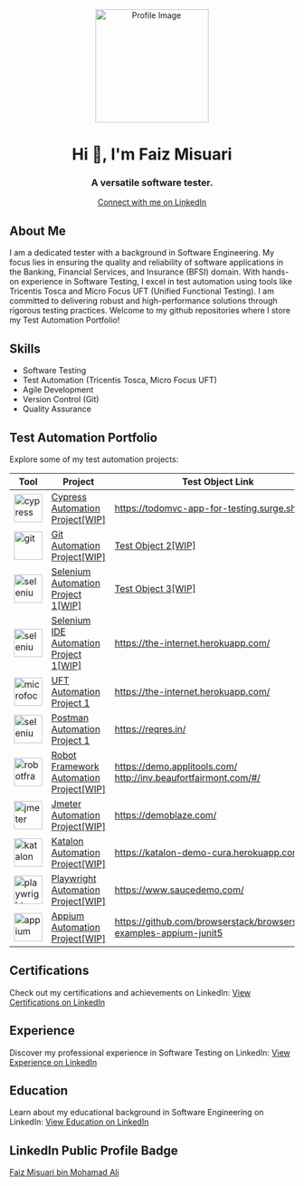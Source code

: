 <div align="center">
    <img src="https://avatars.githubusercontent.com/u/64678136?s=400&u=5f4608205b1b720e46249663dbb00d281d79700e&v=4" alt="Profile Image" width="200" height="200">
    <h1>Hi 👋, I'm Faiz Misuari</h1>
    <h3>A versatile software tester.</h3>
    <a href="https://www.linkedin.com/in/faizmisuari/">Connect with me on LinkedIn</a>
</div>

<h2>About Me</h2>
<p>
    I am a dedicated tester with a background in Software Engineering. My focus lies in ensuring the quality and reliability of software applications in the Banking, Financial Services, and Insurance (BFSI) domain.
    With hands-on experience in Software Testing, I excel in test automation using tools like Tricentis Tosca and Micro Focus UFT (Unified Functional Testing). I am committed to delivering robust and high-performance solutions through rigorous testing practices. Welcome to my github repositories where I store my Test Automation Portfolio!
</p>

<h2>Skills</h2>
<ul>
    <li>Software Testing</li>
    <li>Test Automation (Tricentis Tosca, Micro Focus UFT)</li>
    <li>Agile Development</li>
    <li>Version Control (Git)</li>
    <li>Quality Assurance</li>
    <!-- Add more skills -->
</ul>

<h2>Test Automation Portfolio</h2>
<p>
    Explore some of my test automation projects:
    <!-- Add project descriptions and links here -->
<table>
    <thead>
        <tr>
            <th>Tool</th>
            <th>Project</th>
            <th>Test Object Link</th>
        </tr>
    </thead>
    <tbody>
        <tr>
            <td>
                <a href="https://www.cypress.io" target="_blank" rel="noreferrer">
                    <img src="https://raw.githubusercontent.com/simple-icons/simple-icons/6e46ec1fc23b60c8fd0d2f2ff46db82e16dbd75f/icons/cypress.svg" alt="cypress" width="50" height="50">
                </a>
            </td>
            <td>
                <a href="https://github.com/yourusername/cypress-project">Cypress Automation Project[WIP]</a>
            </td>
            <td>
                <a href="https://todomvc-app-for-testing.surge.sh/">https://todomvc-app-for-testing.surge.sh/</a>
            </td>
        </tr>
        <tr>
            <td>
                <a href="https://git-scm.com/" target="_blank" rel="noreferrer">
                    <img src="https://www.vectorlogo.zone/logos/git-scm/git-scm-icon.svg" alt="git" width="50" height="50">
                </a>
            </td>
            <td>
                <a href="https://github.com/yourusername/git-project">Git Automation Project[WIP]</a>
            </td>
            <td>
                <a href="https://example.com/test-object-2">Test Object 2[WIP]</a>
            </td>
        </tr>
        <tr>
            <td>
                <a href="https://www.selenium.dev" target="_blank" rel="noreferrer">
                    <img src="https://upload.wikimedia.org/wikipedia/commons/d/d5/Selenium_Logo.png" alt="selenium" width="50" height="50">
                </a>
            </td>
            <td>
                <a href="https://faizmisuari.github.io/TAP-SeleniumIDE/">Selenium Automation Project 1[WIP]</a>
            </td>
            <td>
                <a href="https://example.com/test-object-3">Test Object 3[WIP]</a>
            </td>
        </tr>
        <tr>
            <td>
                <a href="https://www.selenium.dev" target="_blank" rel="noreferrer">
                    <img src="https://www.selenium.dev/selenium-ide/img/selenium-ide128.png" alt="selenium-ide" width="50" height="50">
                </a>
            </td>
            <td>
                <a href="https://faizmisuari.github.io/TAP-SeleniumIDE/">Selenium IDE Automation Project 1[WIP]</a>
            </td>
            <td>
                <a href="https://the-internet.herokuapp.com/">https://the-internet.herokuapp.com/</a>
            </td>
        </tr>
        <tr>
            <td>
                <a href="https://www.microfocus.com/en-us/products/uft-one/overview" target="_blank" rel="noreferrer">
                    <img src="https://pnx-assets-prod.s3.amazonaws.com/2023-05/image-1200.png" alt="microfocus-uft" width="50" height="50">
                </a>
            </td>
            <td>
                <a href="https://faizmisuari.github.io/TAP-UFT1/">UFT Automation Project 1</a>
            </td>
            <td>
                <a href="https://the-internet.herokuapp.com/">https://the-internet.herokuapp.com/</a>
            </td>
        </tr>
        <tr>
            <td>
                <a href="https://www.selenium.dev" target="_blank" rel="noreferrer">
                    <img src="https://cdn.cookielaw.org/logos/70564414-548a-4286-8ad7-04d95b172a08/e26443c0-68d1-47c8-b8fc-9bc765da2e95/3a159462-db70-43cf-a27d-f602a6baed44/pm-logo-horiz.png" alt="selenium-ide" width="50" height="50">
                </a>
            </td>
            <td>
                <a href="https://faizmisuari.github.io/TAP-Postman1/">Postman Automation Project 1</a>
            </td>
            <td>
                <a href="https://reqres.in/">https://reqres.in/</a>
            </td>
        </tr>
        <tr>
            <td>
                <a href="https://robotframework.org/" target="_blank" rel="noreferrer">
                    <img src="https://robotframework.org/img/RF.svg" alt="robotframework" width="50" height="50">
                </a>
            </td>
            <td>
                <a href="https://github.com/yourusername/cypress-project">Robot Framework Automation Project[WIP]</a>
            </td>
            <td>
                <a href="https://demo.applitools.com/">https://demo.applitools.com/</a>
                <a href="http://inv.beaufortfairmont.com/#/">http://inv.beaufortfairmont.com/#/</a>
            </td>
        </tr>
        <tr>
            <td>
                <a href="https://jmeter.apache.org/" target="_blank" rel="noreferrer">
                    <img src="https://jmeter.apache.org/images/logo.svg" alt="jmeter" width="50" height="50">
                </a>
            </td>
            <td>
                <a href="https://github.com/yourusername/cypress-project">Jmeter Automation Project[WIP]</a>
            </td>
            <td>
                <a href="https://demoblaze.com/">https://demoblaze.com/</a>
            </td>
        </tr>
        <tr>
            <td>
                <a href="https://katalon.com/" target="_blank" rel="noreferrer">
                    <img src="https://d1h3p5fzmizjvp.cloudfront.net/themes/katalon_4/images/header/katalon_logo.svg" alt="katalon" width="50" height="50">
                </a>
            </td>
            <td>
                <a href="https://github.com/yourusername/cypress-project">Katalon Automation Project[WIP]</a>
            </td>
            <td>
                <a href="https://katalon-demo-cura.herokuapp.com/">https://katalon-demo-cura.herokuapp.com/</a>
            </td>
        </tr>
        <tr>
            <td>
                <a href="https://playwright.dev/" target="_blank" rel="noreferrer">
                    <img src="https://playwright.dev/img/playwright-logo.svg" alt="playwright" width="50" height="50">
                </a>
            </td>
            <td>
                <a href="https://github.com/yourusername/cypress-project">Playwright Automation Project[WIP]</a>
            </td>
            <td>
                <a href="https://www.saucedemo.com/">https://www.saucedemo.com/</a>
            </td>
        </tr>
        <tr>
            <td>
                <a href="https://appium.io/docs/en/2.0/" target="_blank" rel="noreferrer">
                    <img src="https://appium.io/docs/en/2.0/assets/images/appium-logo-horiz.png" alt="appium" width="50" height="50">
                </a>
            </td>
            <td>
                <a href="https://github.com/yourusername/cypress-project">Appium Automation Project[WIP]</a>
            </td>
            <td>
                <a href="https://github.com/browserstack/browserstack-examples-appium-junit5">https://github.com/browserstack/browserstack-examples-appium-junit5</a>
            </td>
        </tr>
        <!-- Add more rows for additional projects -->
    </tbody>
</table>


<h2>Certifications</h2>
<p>
    Check out my certifications and achievements on LinkedIn:
    <a href="https://www.linkedin.com/in/faizmisuari/#licenses_and_certifications">View Certifications on LinkedIn</a>
</p>

<h2>Experience</h2>
<p>
    Discover my professional experience in Software Testing on LinkedIn:
    <a href="https://www.linkedin.com/in/faizmisuari/#experience">View Experience on LinkedIn</a>
</p>

<h2>Education</h2>
<p>
    Learn about my educational background in Software Engineering on LinkedIn:
    <a href="https://www.linkedin.com/in/faizmisuari/#education">View Education on LinkedIn</a>
</p>

<h2>LinkedIn Public Profile Badge</h2>
<div class="badge-base LI-profile-badge" data-locale="en_US" data-size="large" data-theme="light" data-type="VERTICAL" data-vanity="faizmisuari" data-version="v1"><a class="badge-base__link LI-simple-link" href="https://my.linkedin.com/in/faizmisuari?trk=profile-badge">Faiz Misuari bin Mohamad Ali</a></div>
